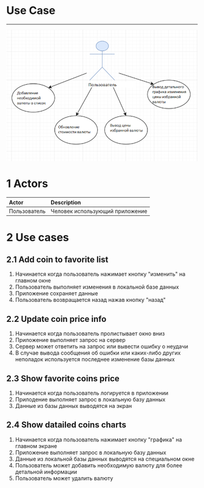 # Use Case
---
![UseCase](https://github.com/AndreiGlinka830501/TRTPO2/blob/main/usecase/Flow_of_event.PNG)
# 1 Actors

| Actor | Description |
|:--|:--|
| Пользователь | Человек использующий приложение |

# 2 Use cases
## 2.1 Add coin to favorite list
1. Начинается когда пользователь нажимает кнопку "изменить" на главном окне
2. Пользователь выполняет изменения в локальной базе данных 
3. Приложение сохраняет данные 
4. Пользователь возвращается назад нажав кнопку "назад"

## 2.2 Update coin price info
1. Начинается когда пользователь пролистывает окно вниз 
2. Приложение выполняет запрос на сервер
3. Сервер может ответить на запрос или вывести ошибку о неудачи
4. В случае вывода сообщения об ошибки или каких-либо других неполадок используется последнее изменение базы данных

## 2.3 Show favorite coins price
1. Начинается когда пользователь логируется в приложении
2. Прилодение выполняет запрос в локальную базу данных
3. Данные из базы данных выводятся на экран

## 2.4 Show datailed coins charts
1. Начинается когда пользователь нажимает кнопку "графика" на главном экране
2. Приложение выполняет запрос в локальную базу данных
3. Данные из локальной базы данных выводятся на специальном окне
4. Пользователь может добавить необходимую валюту для более детальной информации 
5. Пользователь может удалить валюту 
